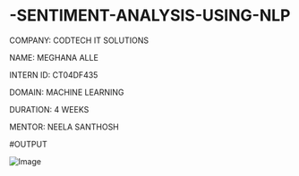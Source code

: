 # -SENTIMENT-ANALYSIS-USING-NLP

COMPANY: CODTECH IT SOLUTIONS

NAME: MEGHANA ALLE

INTERN ID: CT04DF435

DOMAIN: MACHINE LEARNING

DURATION: 4 WEEKS

MENTOR: NEELA SANTHOSH

#OUTPUT

![Image](https://github.com/user-attachments/assets/e0a98eb3-7cbf-4e00-a254-4d9f52fb90d6)
